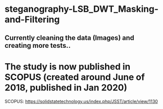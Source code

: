 # steganography-LSB_DWT_Masking-and-Filtering


## Currently cleaning the data (Images) and creating more tests..
# The study is now published in SCOPUS (created around June of 2018, published in Jan 2020)

SCOPUS: https://solidstatetechnology.us/index.php/JSST/article/view/1130


